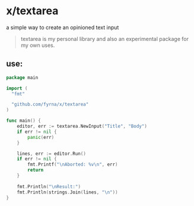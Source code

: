 # x/textarea

a simple way to create an opinioned text input

> textarea is my personal library and also an experimental package for my own uses.

## use:

```go
package main

import (
  "fmt"

  "github.com/fyrna/x/textarea"
)

func main() {
    editor, err := textarea.NewInput("Title", "Body")
	if err != nil {
		panic(err)
	}

	lines, err := editor.Run()
	if err != nil {
		fmt.Printf("\nAborted: %v\n", err)
		return
	}
  
	fmt.Println("\nResult:")
	fmt.Println(strings.Join(lines, "\n"))
}
```
